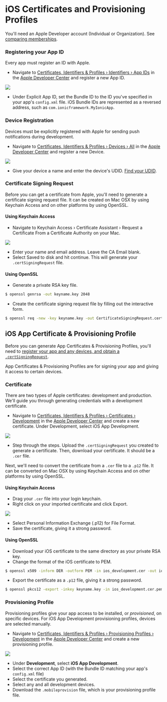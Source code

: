 # iOS Certificates and Provisioning Profiles

You'll need an Apple Developer account (Individual or Organization). See
[comparing
memberships](https://developer.apple.com/support/compare-memberships/).

### Registering your App ID

Every app must register an ID with Apple.

* Navigate to [Certificates, Identifiers & Profiles › Identifiers › App IDs](https://developer.apple.com/account/ios/identifier/bundle) in the [Apple Developer Center](https://developer.apple.com/account) and register a new App ID.

<img src="/docs/assets/img/pro/ss-profiles-ios-app-id.png" class="browser" />

* Under Explicit App ID, set the Bundle ID to the ID you've specified in your app's `config.xml` file. iOS Bundle IDs are represented as a reversed address, such as `com.ionicframework.MyIonicApp`.

### Device Registration

Devices must be explicitly registered with Apple for sending push notifications during development.

* Navigate to [Certificates, Identifiers & Profiles › Devices › All](https://developer.apple.com/account/ios/device/) in the [Apple Developer Center](https://developer.apple.com/account) and register a new Device.

<img src="/docs/assets/img/pro/ss-profiles-ios-device-register-1.png" class="browser" />

* Give your device a name and enter the device's UDID. [Find your UDID](/services/profiles/ios-udid.html).

### Certificate Signing Request

Before you can get a certificate from Apple, you'll need to generate a certificate signing request file. It can be created on Mac OSX by using Keychain Access and on other platforms by using OpenSSL.

#### Using Keychain Access

* Navigate to Keychain Access › Certificate Assistant › Request a Certificate From a Certificate Authority on your Mac.

<img src="/docs/assets/img/pro/ss-profiles-ios-csr.png" />

* Enter your name and email address. Leave the CA Email blank.
* Select Saved to disk and hit continue. This will generate your `.certSigningRequest` file.

#### Using OpenSSL

* Generate a private RSA key file.

```bash
$ openssl genrsa -out keyname.key 2048
```

* Create the certificate signing request file by filling out the interactive form.

```bash
$ openssl req -new -key keyname.key -out CertificateSigningRequest.certSigningRequest
```

## iOS App Certificate & Provisioning Profile

Before you can generate App Certificates & Provisioning Profiles, you'll need to [register your app and any devices, and obtain a `.certSigningRequest`](#ios-setup).

App Certificates & Provisioning Profiles are for signing your app and giving it access to certain devices.

### Certificate

There are two types of Apple certificates: development and production. We'll guide you through generating credentials with a development certificate.

* Navigate to [Certificates, Identifiers & Profiles › Certificates › Development](https://developer.apple.com/account/ios/certificate/development) in the [Apple Developer Center](https://developer.apple.com/account) and create a new certificate. Under Development, select iOS App Development.

<img src="/docs/assets/img/pro/ss-profiles-ios-cert-1.png" />

* Step through the steps. Upload the `.certSigningRequest` you created to generate a certificate. Then, download your certificate. It should be a `.cer` file.

Next, we'll need to convert the certificate from a `.cer` file to a `.p12` file. It can be converted on Mac OSX by using Keychain Access and on other platforms by using OpenSSL.

#### Using Keychain Access

* Drag your `.cer` file into your login keychain.
* Right click on your imported certificate and click Export.

<img src="/docs/assets/img/pro/ss-profiles-ios-cert-2.png" />

* Select Personal Information Exchange (.p12) for File Format.
* Save the certificate, giving it a strong password.

#### Using OpenSSL

* Download your iOS certificate to the same directory as your private RSA key.
* Change the format of the iOS certificate to PEM.

```bash
$ openssl x509 -inform DER -outform PEM -in ios_development.cer -out ios_development.cer.pem
```

* Export the certificate as a `.p12` file, giving it a strong password.

```bash
$ openssl pkcs12 -export -inkey keyname.key -in ios_development.cer.pem -out Certificates.p12
```

### Provisioning Profile

Provisioning profiles give your app access to be installed, or *provisioned*, on specific devices. For iOS App Development provisioning profiles, devices are selected manually.

* Navigate to [Certificates, Identifiers & Profiles › Provisioning Profiles › Development](https://developer.apple.com/account/ios/profile/limited) in the [Apple Developer Center](https://developer.apple.com/account) and create a new provisioning profile.

<img src="/docs/assets/img/pro/ss-profiles-ios-pp-1.png" class="browser" />

* Under **Development**, select **iOS App Development**.
* Select the correct App ID (with the Bundle ID matching your app's `config.xml` file)
* Select the certificate you generated.
* Select any and all development devices.
* Download the `.mobileprovision` file, which is your provisioning profile file.
